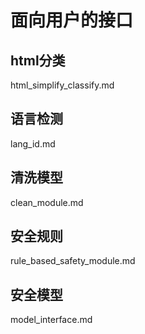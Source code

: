 # 面向用户的接口

## html分类
html_simplify_classify.md

## 语言检测
lang_id.md

## 清洗模型
clean_module.md

## 安全规则
rule_based_safety_module.md

## 安全模型
model_interface.md